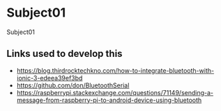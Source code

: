 # Subject01
Subject01


## Links used to develop this
* https://blog.thirdrocktechkno.com/how-to-integrate-bluetooth-with-ionic-3-edeea39ef3bd
* https://github.com/don/BluetoothSerial
* https://raspberrypi.stackexchange.com/questions/71149/sending-a-message-from-raspberry-pi-to-android-device-using-bluetooth